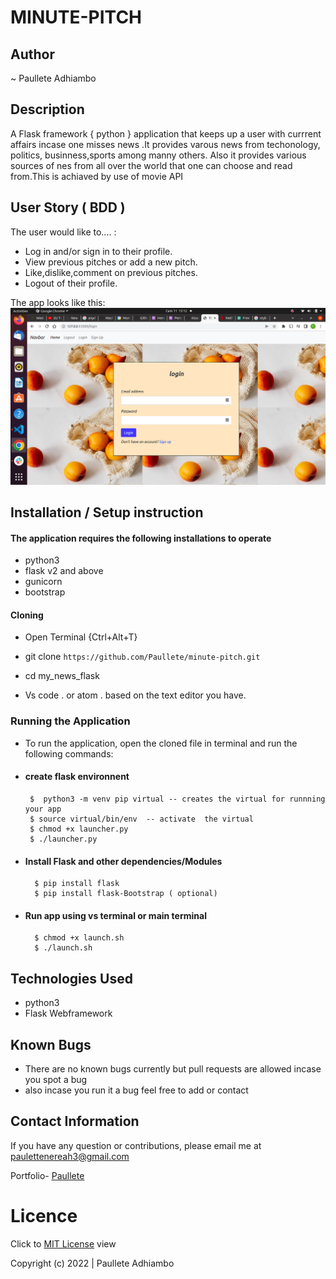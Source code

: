 # MINUTE-PITCH

## Author

~ Paullete Adhiambo
## Description

A Flask framework { python } application that keeps up a user with currrent affairs incase one misses news .It provides varous news from techonology, politics, businness,sports among manny others. Also it provides various sources of nes from all over the world that one can choose and read from.This is achiaved by use of movie API

## User Story ( BDD ) 
The user would like to.... :
+  Log in and/or sign in to their profile.
+  View previous pitches or add a new pitch.
+  Like,dislike,comment on previous pitches.
+  Logout of their profile.

<!-- ## [Demo](https://pote-movies.herokuapp.com/) click to view -->

  The app looks like this: 
  ![Image](./app/static/css/Screenshot%20from%202022-05-11%2013-12-51.png)


## Installation / Setup instruction

#### The application requires the following installations to operate 
* python3
* flask v2 and above
* gunicorn
* bootstrap

#### Cloning

* Open Terminal {Ctrl+Alt+T}

* git clone ``https://github.com/Paullete/minute-pitch.git``



* cd my_news_flask

* Vs code . or atom . based on the text editor you have.

### Running the Application
* To run the application, open the cloned file in terminal and run the following commands:
 * #### create flask environnent
        $  python3 -m venv pip virtual -- creates the virtual for runnning your app      
        $ source virtual/bin/env  -- activate  the virtual
        $ chmod +x launcher.py
        $ ./launcher.py
* #### Install Flask and other dependencies/Modules
        $ pip install flask
        $ pip install flask-Bootstrap ( optional)
* #### Run app using vs terminal or main terminal
        $ chmod +x launch.sh
        $ ./launch.sh


## Technologies Used

* python3
* Flask Webframework


## Known Bugs
* There are no known bugs currently but pull requests are allowed incase you spot a bug
* also incase you run it a bug feel free to add or contact

## Contact Information 

If you have any question or contributions, please email me at [paulettenereah3@gmail.com](paulettenereah3@gmail.com)




Portfolio- [Paullete](https://Paullete.github.io/my_portfolio/)
# Licence

Click to  [MIT License](Licence) view

 Copyright (c) 2022 | Paullete Adhiambo